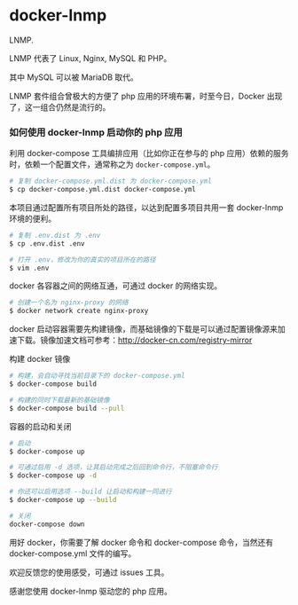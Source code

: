# docker-lnmp

LNMP.

LNMP 代表了 Linux, Nginx, MySQL 和 PHP。

其中 MySQL 可以被 MariaDB 取代。

LNMP 套件组合曾极大的方便了 php 应用的环境布署，时至今日，Docker 出现了，这一组合仍然是流行的。

### 如何使用 docker-lnmp 启动你的 php 应用

利用 docker-compose 工具编排应用（比如你正在参与的 php 应用）依赖的服务时，依赖一个配置文件，通常称之为 `docker-compose.yml`。

```bash
# 复制 docker-compose.yml.dist 为 docker-compose.yml
$ cp docker-compose.yml.dist docker-compose.yml
```

本项目通过配置所有项目所处的路径，以达到配置多项目共用一套 docker-lnmp 环境的便利。

```bash
# 复制 .env.dist 为 .env
$ cp .env.dist .env

# 打开 .env，修改为你的真实的项目所在的路径
$ vim .env
```

docker 各容器之间的网络互通，可通过 docker 的网络实现。

```bash
# 创建一个名为 nginx-proxy 的网络
$ docker network create nginx-proxy
```

docker 启动容器需要先构建镜像，而基础镜像的下载是可以通过配置镜像源来加速下载。镜像加速文档可参考：http://docker-cn.com/registry-mirror

构建 docker 镜像

```bash
# 构建，会自动寻找当前目录下的 docker-compose.yml
$ docker-compose build

# 构建的同时下载最新的基础镜像
$ docker-compose build --pull
```

容器的启动和关闭

```bash
# 启动
$ docker-compose up

# 可通过启用 -d 选项，让其启动完成之后回到命令行，不阻塞命令行
$ docker-compose up -d

# 你还可以启用选项 --build 让启动和构建一同进行
$ docker-compose up --build

# 关闭
docker-compose down
```

用好 docker，你需要了解 docker 命令和 docker-compose 命令，当然还有 docker-compose.yml 文件的编写。

欢迎反馈您的使用感受，可通过 issues 工具。

感谢您使用 docker-lnmp 驱动您的 php 应用。
